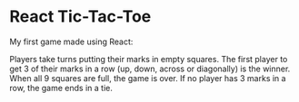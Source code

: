 # React Tic-Tac-Toe

My first game made using React:

Players take turns putting their marks in empty squares.  The first player to get 3 of their marks in a row (up, down, across or diagonally) is the winner.  When all 9 squares are full, the game is over.  If no player has 3 marks in a row, the game ends in a tie.
